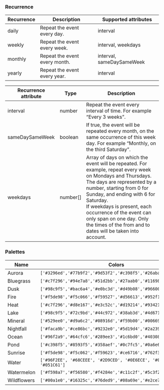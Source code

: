 ### Recurrence

| **Recurrence** | **Description**               | **Supported attributes**  |
| -------------- | ----------------------------- | ------------------------- |
| daily          | Repeat the event every day.   | interval                  |
| weekly         | Repeat the event every week.  | interval, weekdays        |
| monthly        | Repeat the event every month. | interval, sameDaySameWeek |
| yearly         | Repeat the event every year.  | interval                  |

| **Recurrence attribute** | **Type** | **Description**                                                                                                                                                                                                                                                                                                                                                          |
| ------------------------ | -------- | ------------------------------------------------------------------------------------------------------------------------------------------------------------------------------------------------------------------------------------------------------------------------------------------------------------------------------------------------------------------------ |
| interval                 | number   | Repeat the event every interval of time. For example “Every 3 weeks”.                                                                                                                                                                                                                                                                                                    |
| sameDaySameWeek          | boolean  | If true, the event will be repeated every month, on the same occurrence of this week day. For example “Monthly, on the third Saturday”.                                                                                                                                                                                                                                  |
| weekdays                 | number[] | Array of days on which the event will be repeated. For example, repeat every week on Mondays and Thursdays.<br/>The days are represented by a number, starting from 0 for Sunday, and ending with 6 for Saturday.<br/>If weekdays is present, each occurrence of the event can only span on one day. Only the times of the from and to dates will be taken into account. |

### Palettes

| **Name**    | **Colors**                                                           |
| ----------- | -------------------------------------------------------------------- |
| Aurora      | `['#3296ed','#77b9f2','#9d53f2','#c398f5','#26aba4','#4ed4cd']`      |
| Bluegrass   | `['#c7f296','#94e7a8','#51d2bb','#27aab0','#116985','#053661']`      |
| Dusk        | `['#98c9f5','#bac6a4','#e0bc3d','#d49b08','#966002','#613102']`      |
| Fire        | `['#f5de98','#f5c066','#f59527','#d56613','#952f13','#610514']`      |
| Heat        | `['#c7f296','#d8e167','#e3c52c','#d19214','#934214','#610514']`      |
| Lake        | `['#98c9f5','#72c9bd','#44c972','#38ab3d','#4d6719','#613102']`      |
| Mineral     | `['#529ee0','#d9a6c2','#08916d','#f59b00','#006699','#f0e442']`      |
| Nightfall   | `['#faca9b','#ce86bc','#9232e0','#5d19d4','#2a2396','#053661']`      |
| Ocean       | `['#96f2a9','#64cfc6','#289ee3','#1c6bd0','#40308a','#61054f']`      |
| Pond        | `['#c398f5','#8593f5','#358aef','#0c7fc5','#0a6e67','#0a611b']`      |
| Sunrise     | `['#f5de98','#f5c062','#f59623','#ce6716','#762f3d','#300561']`      |
| Water       | `['#96F2EE', '#68CEEE', '#2D9CED', '#0E6ECE', '#073E92', '#051C61']` |
| Watermelon  | `['#f598a7','#f56580','#f4284e','#c11c2f','#5c3f22','#0a611b']`      |
| Wildflowers | `['#00a1e0','#16325c','#76ded9','#08a69e','#e2ce7d','#e69f00']`      |
